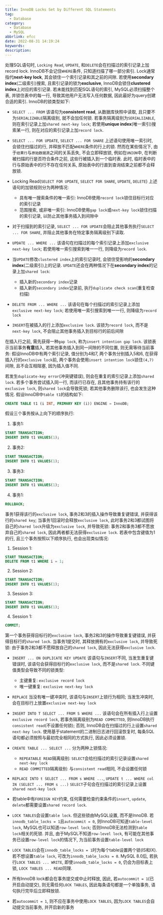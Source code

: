 ```yaml
---
title: InnoDB Locks Set by Different SQL Statements
tag:
  - Database
category:
  - Database
  - MySQL
abbrlink: efcc
date: 2022-08-31 14:19:24
keywords:
description:
---
```


处理SQL语句时, `Locking Read`, `UPDATE`, 和`DELETE`会在扫描过的索引记录上加record lock. InnoDB不会记住`WHERE`条件, 只知道扫描了哪一部分索引. Lock通常指代**next-key lock**, 其会锁住一个索引记录和其之前的间隙.
若使用**secondary index**(二级索引)搜索, 且索引记录的锁为**exclusive**, InnoDB会锁住**clustered index**上对应的索引记录.
若未能找到匹配SQL语句的索引, MySQL必须扫描整个表, 并锁住表中的每一行, 导致其他用户无法写入任何数据, 因此最好为query创建合适的索引.
InnoDB的锁类型如下:

* `SELECT ... FROM`
该语句为**consistent read**, 从数据库快照中读取, 且只要不为`SERIALIZABLE`隔离级别, 就不会加任何锁. 若事务隔离级别为`SERIALIZABLE`, 则在索引记录上加`shared next-key lock`; 若使用**unique index**(唯一索引)搜索某一行, 则在对应的索引记录上加`record lock`.

* `SELECT ... FOR UPDATE`, `SELECT ... FOR SHARE`
上述语句使用唯一索引时, 会锁住扫描过的行, 并释放不匹配`WHERE`条件的行上的锁. 然而在某些情况下, 由于`结果行`与`原始数据源`之间的关系丢失, 不会立即释放锁, 例如在`UNION`中, 在判断被扫描的行是否符合条件之前, 这些行被插入到一个临时表. 此时, 临时表中的行与原始表中的行不存在任何关系, 原始表中的行直到查询结束之前都不会释放锁.

* Locking Read(`SELECT FOR UPDATE`, `SELECT FOR SHARE`, `UPDATE`, `DELETE`)
上述语句的加锁规则分为两种情况:
  * 具有唯一搜索条件的唯一索引: InnoDB使用`record lock`锁住目标行对应的索引记录
  * 范围搜索, 或非唯一索引: InnoDB使用`gap lock`或`next-key lock`锁住扫描的索引记录, 以防止其他事务插入到间隙中

* 对于扫描到的索引记录, `SELECT ... FOR UPDATE`会阻止其他事务执行`SELECT ... FOR SHARE`, 并阻止其他事务在特定事务隔离级别下读取. 

* `UPDATE ... WHERE ...`
该语句在扫描过的每个索引记录上添加`exclusive next-key lock`; 若使用唯一索引搜索到唯一一行, 则降级为`record lock`.

* 当`UPDATE`修改`clustered index`上的索引记录时, 会锁住受影响的**secondary index**(二级索引)上的记录. `UPDATE`还会在两种情况下在**secondary index**的记录上加`shared lock`:
  * 插入新的`secondary index`记录
  * 插入新的`secondary index`记录前, 执行`duplicate check scan`(重复检查扫描)

* `DELETE FROM ... WHERE ...`
该语句在每个扫描过的索引记录上添加`exclusive next-key lock`; 若使用唯一索引搜索到唯一一行, 则降级为`record lock`

* `INSERT`在被插入的行上添加`exclusive lock`. 该锁为`record lock`, 而不是`next-key lock`, 不会阻止其他事务插入到目标行的前后间隙

在插入行之前, 需先获得一种`gap lock`, 称为`insert intention gap lock`. 该锁表示当前事务**有意**插入, 若其他事务插入到同一间隙的不同位置, 则无需等待当前事务: 假设InnoDB中有两个索引记录, 值分别为4和7, 两个事务分别插入5和6, 在获得插入行的`exclusive lock`前, 两个事务会使用`insert intention lock`锁住`(4,7)`间隙, 且不会互相阻塞, 因为插入值不同.

若发生`duplicate-key error`(冲突键错误), 则会在重复的索引记录上添加`shared lock`. 若多个事务尝试插入同一行, 而该行已存在, 且其他事务持有该行的`exclusive lock`, 则`shared lock`会导致死锁; 若其他事务删除该行, 也会发生这种情况. 假设InnoDB中`table t1`的结构如下:
```sql
CREATE TABLE t1 (i INT, PRIMARY KEY (i)) ENGINE = InnoDB;
```

假设三个事务按从上向下的顺序执行:
1. 事务1:
  ```sql
  START TRANSACTION;
  INSERT INTO t1 VALUES(1);
  ```
2. 事务2:
  ```sql
  START TRANSACTION;
  INSERT INTO t1 VALUES(1);
  ```
3. 事务3:
  ```sql
  START TRANSACTION;
  INSERT INTO t1 VALUES(1);
  ```
4. 事务1:
  ```sql
  ROLLBACK;
  ```

事务1获得该行的`exclusive lock`, 事务2和3的插入操作导致重复键错误, 并获得该行的`shared key`; 当事务1回滚时会释放`exclusive lock`, 此时事务2和3都试图将自己的`shared lock`升级为`exclusive lock`, 并导致死锁: 事务2和事务3都不愿放弃自己的`shared lock`, 因此两者都无法获得`exclusive lock`.
若表中包含键值为1的行, 且三个事务按照以下顺序执行, 也会出现类似情况:
1. Session 1:
  ```sql
  START TRANSACTION;
  DELETE FROM t1 WHERE i = 1;
  ```
2. Session 2:
  ```sql
  START TRANSACTION;
  INSERT INTO t1 VALUES(1);
  ```
3. Session 3:
  ```sql
  START TRANSACTION;
  INSERT INTO t1 VALUES(1);
  ```
4. Session 1:
  ```sql
  COMMIT;
  ```

第一个事务获得目标行的`exclusive lock`, 事务2和3的操作导致重复键错误, 并获得目标行的`shared lock`. 当事务1提交时, 其释放拥有的`exclusive lock`, 并导致死锁: 由于事务2和3都不愿释放自己的`shared lock`, 因此无法获得`exclusive lock`.

* `INSERT ... ON DUPLICATE KEY UPDATE`
该语句与`INSERT`不同, 当发生重复键错误时, 该语句会获得目标行的`exclusive lock`, 而不是`shared lock`. 不同键值类型会导致不同的锁类型:
  * 主键重复: `exclusive record lock`
  * 唯一键重复: `exclusive next-key lock`

* `REPLACE`
当没有唯一键冲突时, 该语句与`INSERT`上锁行为相同; 当发生冲突时, 会在目标行上放置`exclusive next-key lock`

* `INSERT INTO T SELECT ... FROM S WHERE ...`
该语句会在所有插入行上设置`exclusive record lock`, 若事务隔离级别为`READ COMMITTED`, 则InnoDB执行`consistent read`(不设置任何锁); 否则, InnoDB会在扫描过的行上设置`shared next-key lock`. 使用基于statement的二进制日志进行回滚恢复时, 每条SQL语句都必须按照与最初完全相同的方式执行, 因此必须设置锁.

* `CREATE TABLE ... SELECT ...`
分为两种上锁情况:
  * `REPEATABLE READ`隔离级别: `SELECT`会给扫描过的索引记录设置`shared next-key lock`
  * `READ COMMITTED`隔离级别: 与`consistent read`相同, 不会设置任何锁

*  `REPLACE INTO t SELECT ... FROM s WHERE ...`, `UPDATE t ... WHERE col IN (SELECT ... FROM s ...)`
`SELECT`子句会在扫描过的索引记录上设置`shared next-key lock`

* 若table中有`FOREIGN KEY`约束, 任何需要检查约束条件的`insert`, `update`, `delete`都需要设置`shared record lock`. 

* `LOCK TABLES`会设置`table lock`. 但这些锁由MySQL设置, 而不是InnoDB. 若`innodb_table_locks = 1`且`autocommit = 0`, 则InnoDB可知道`table-level lock`, MySQL也可以知道`row-level lock`; 否则InnoDB无法检测到`table lock`相关的死锁. 并且, 由于MySQL不知道`row-level lock`, 有可能在其他事务已设置`row-level lock`的情况下, 为当前事务设置`table-level lock`

* `LOCK TABLES`会在`innodb_table_locks = 1`时为每个table设置两个锁(IS和IX). 若不想设置`table lock`, 可改为`innodb_table_locks = 0`. MySQL 8.0后, 若执行`LOCK TABLES ... WRITE`, 即使`innodb_table_locks = 0`, 仍会为目标表上锁, `LOCK TABLES ... READ`同理.

* 所有InnoDB lock都会在事务提交或中止时释放, 因此, 若`autocommit = 1`(已开启自动提交), 则无需任何`LOCK TABLES`, 因此每条语句都是一个单独事务, 语句执行完毕后立即释放锁.

* 若`autocommit = 1`, 则不应在事务中使用`LOCK TABLES`, 因为`LOCK TABLES`会自动提交当前事务, 并开启新的事务